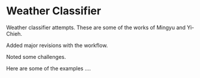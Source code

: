# Weather Classifier
Weather classifier attempts.
These are some of the works of Mingyu and Yi-Chieh.

Added major revisions with the workflow.

Noted some challenges.

Here are some of the examples ....
